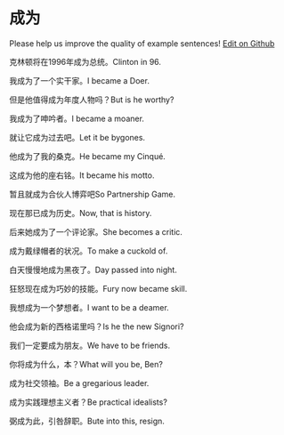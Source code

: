 # 成为

Please help us improve the quality of example sentences! [Edit on Github](https://github.com/jiyushe/jiyu-example-sentence-source/blob/main/chinese/chengwei.md)

<p><span class="chinese">克林顿将在1996年成为总统。</span><span class="english">Clinton in 96.</span></p>

<p><span class="chinese">我成为了一个实干家。</span><span class="english">I became a Doer.</span></p>

<p><span class="chinese">但是他值得成为年度人物吗？</span><span class="english">But is he worthy?</span></p>

<p><span class="chinese">我成为了呻吟者。</span><span class="english">I became a moaner.</span></p>

<p><span class="chinese">就让它成为过去吧。</span><span class="english">Let it be bygones.</span></p>

<p><span class="chinese">他成为了我的桑克。</span><span class="english">He became my Cinqué.</span></p>

<p><span class="chinese">这成为他的座右铭。</span><span class="english">It became his motto.</span></p>

<p><span class="chinese">暂且就成为合伙人博弈吧</span><span class="english">So Partnership Game.</span></p>

<p><span class="chinese">现在那已成为历史。</span><span class="english">Now, that is history.</span></p>

<p><span class="chinese">后来她成为了一个评论家。</span><span class="english">She becomes a critic.</span></p>

<p><span class="chinese">成为戴绿帽者的状况。</span><span class="english">To make a cuckold of.</span></p>

<p><span class="chinese">白天慢慢地成为黑夜了。</span><span class="english">Day passed into night.</span></p>

<p><span class="chinese">狂怒现在成为巧妙的技能。</span><span class="english">Fury now became skill.</span></p>

<p><span class="chinese">我想成为一个梦想者。</span><span class="english">I want to be a deamer.</span></p>

<p><span class="chinese">他会成为新的西格诺里吗？</span><span class="english">Is he the new Signori?</span></p>

<p><span class="chinese">我们一定要成为朋友。</span><span class="english">We have to be friends.</span></p>

<p><span class="chinese">你将成为什么，本？</span><span class="english">What will you be, Ben?</span></p>

<p><span class="chinese">成为社交领袖。</span><span class="english">Be a gregarious leader.</span></p>

<p><span class="chinese">成为实践理想主义者？</span><span class="english">Be practical idealists?</span></p>

<p><span class="chinese">弼成为此，引咎辞职。</span><span class="english">Bute into this, resign.</span></p>

